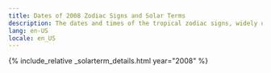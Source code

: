```yaml
---
title: Dates of 2008 Zodiac Signs and Solar Terms
description: The dates and times of the tropical zodiac signs, widely used in western astrology, and solar terms of year 2008
lang: en-US
locale: en_US
---
```

{% include_relative _solarterm_details.html year="2008" %}
